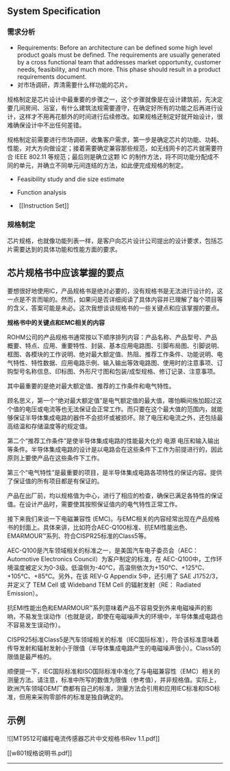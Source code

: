 ## System Specification
### 需求分析
- Requirements: Before an architecture can be defined some high level product goals must be defined. The requirements are usually generated by a cross functional team that addresses market opportunity, customer needs, feasibility, and much more. This phase should result in a product requirements document.  
- 对市场调研，弄清需要什么样功能的芯片。

规格制定是芯片设计中最重要的步骤之一，这个步骤就像是在设计建筑前，先决定要几间房间、浴室，有什么建筑法规需要遵守，在确定好所有的功能之后再进行设计，这样才不用再花额外的时间进行后续修改。如果规格还制定好就开始设计，很难确保设计中不出任何差错。

规格制定前需要进行市场调研，收集客户需求，第一步是确定芯片的功能、功耗、性能，对大方向做设定；接着需要确定兼容那些规范，如无线网卡的芯片就需要符合 IEEE 802.11 等规范；最后则是确立这颗 IC 的制作方法，将不同功能分配成不同的单元，并确立不同单元间连结的方法，如此便完成规格的制定。

- Feasibility study and die size estimate  

- Function analysis  

-  [[Instruction Set]]

### 规格制定
芯片规格，也就像功能列表一样，是客户向芯片设计公司提出的设计要求，包括芯片需要达到的具体功能和性能方面的要求。


## 芯片规格书中应该掌握的要点


要想很好地使用IC，产品规格书是绝对必要的，没有规格书是无法进行设计的，这一点是不言而喻的。然而，如果问是否详细阅读了具体内容并已理解了每个项目等的含义，答案可能是未必。这次我想谈谈规格书的一些关键点和应该掌握的要点。  
  
**规格书中的关键点和EMC相关的内容**  
  
ROHM公司的产品规格书通常按以下顺序排列内容：产品名称、产品型号、产品概要、特点、应用、重要特性、封装、基本应用电路图、引脚布局图、引脚说明、框图、各模块的工作说明、绝对最大额定值、热阻、推荐工作条件、功能说明、电气特性、特性数据、应用电路示例、输入输出等效电路图、使用时的注意事项、订购型号名称信息、印标图、外形尺寸图和包装/成型规格、修订记录、注意事项。  
  
其中最重要的是绝对最大额定值、推荐的工作条件和电气特性。  
  
顾名思义，第一个“绝对最大额定值”是电气额定值的最大值，哪怕瞬间施加超过这个值的电压或电流等也无法保证会正常工作。而只要在这个最大值的范围内，就能够保证半导体集成电路的器件不会损坏或被损坏。除了电压和电流之外，还包括最高结温和存储温度等的规定值。  
  
第二个“推荐工作条件”是使半导体集成电路的性能最大化的 电源 电压和输入输出等条件。半导体集成电路的设计是以电路会在这些条件下工作为前提进行的，因此原则上要使产品在这些条件下工作。  
  
第三个“电气特性”是最重要的项目，是半导体集成电路各项特性的保证内容。提供了保证值的所有项目都是有保证的。  
  
产品在出厂前，均以规格值为中心，进行了相应的检查，确保已满足各特性的保证值。在设计产品时，需要使其按照保证值内的电气特性正常工作。  
  
接下来我们来谈一下电磁兼容性 (EMC)。与EMC相关的内容经常出现在产品规格书的封面上。具体来讲，比如符合AEC-Q100标准、抗EMI性能出色、EMARMOUR™系列、符合CISPR25标准的Class5等。  
  
AEC-Q100是汽车领域相关的标准之一，是美国汽车电子委员会（AEC：Automotive Electronics Council）为客户制定的标准，在 AEC-Q100中，工作环境温度被定义为0-3级。低温侧为-40℃，高温侧依次为+150℃、+125℃、+105℃、+85℃。另外，在该 REV-G Appendix 5中，还引用了 SAE J1752/3，并定义了 TEM Cell 或 Wideband TEM Cell 的辐射发射（RE： Radiated Emission）。  
  
抗EMI性能出色和EMARMOUR™系列意味着产品不容易受到外来电磁噪声的影响，不易发生误动作（也就是说，即使在电磁噪声大的环境中，半导体集成电路也不容易发生误动作）。  
  
CISPR25标准Class5是汽车领域相关的标准（IEC国际标准），符合该标准意味着传导发射和辐射发射小于限值（半导体集成电路产生的电磁噪声很小）。Class5的限值是最严格的。  
  

顺便提一下，IEC国际标准和ISO国际标准中准化了与电磁兼容性（EMC）相关的测量方法。请注意，标准中所写的数值为限值（参考值），并非规格值。实际上，欧洲汽车领域OEM厂商都有自己的标准，测量方法会引用和应用IEC标准和ISO标准，但用来采购零部件的标准是独自确定的。


## 示例
![[MT9512可编程电流传感器芯片中文规格书Rev 1.1.pdf]]

[[w801规格说明书.pdf]]


---



